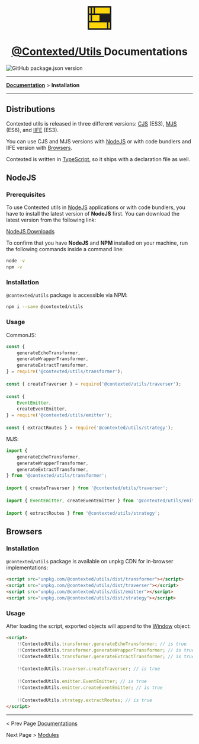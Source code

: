 <div align="center">
    <img alt="Contexted Logo" width="64" src="https://raw.githubusercontent.com/contexted-js/brand/master/dark/main-fill.svg">
    <h1>
		<a href="https://github.com/contexted-js/utils">
        	@Contexted/Utils
    	</a>
		<span>Documentations</span>
	</h1>
</div>

<img alt="GitHub package.json version" src="https://img.shields.io/github/package-json/v/contexted-js/utils">

---

[**Documentation**](README.md) > **Installation**

---

## Distributions

Contexted utils is released in three different versions: [CJS](https://nodejs.org/docs/latest/api/modules.html#modules-commonjs-modules) (ES3), [MJS](https://nodejs.org/docs/latest/api/modules.html#the-mjs-extension) (ES6), and [IIFE](https://developer.mozilla.org/en-US/docs/Glossary) (ES3).

You can use CJS and MJS versions with [NodeJS](#nodejs) or with code bundlers and IIFE version with [Browsers](#browsers).

Contexted is written in [TypeScript](https://www.typescriptlang.org/), so it ships with a declaration file as well.

## NodeJS

### Prerequisites

To use Contexted utils in [NodeJS](https://nodejs.org/) applications or with code bundlers, you have to install the latest version of **NodeJS** first. You can download the latest version from the following link:

[NodeJS Downloads](https://nodejs.org/en/download/)

To confirm that you have **NodeJS** and **NPM** installed on your machine, run the following commands inside a command line:

```sh
node -v
npm -v
```

### Installation

`@contexted/utils` package is accessible via NPM:

```sh
npm i --save @contexted/utils
```

### Usage

CommonJS:

```js
const {
	generateEchoTransformer,
	generateWrapperTransformer,
	generateExtractTransformer,
} = require('@contexted/utils/transformer');

const { createTraverser } = require('@contexted/utils/traverser');

const {
	EventEmitter,
	createEventEmitter,
} = require('@contexted/utils/emitter');

const { extractRoutes } = require('@contexted/utils/strategy');
```

MJS:

```js
import {
	generateEchoTransformer,
	generateWrapperTransformer,
	generateExtractTransformer,
} from '@contexted/utils/transformer';

import { createTraverser } from '@contexted/utils/traverser';

import { EventEmitter, createEventEmitter } from '@contexted/utils/emitter';

import { extractRoutes } from '@contexted/utils/strategy';
```

## Browsers

### Installation

`@contexted/utils` package is available on unpkg CDN for in-browser implementations:

```html
<script src="unpkg.com/@contexted/utils/dist/transformer"></script>
<script src="unpkg.com/@contexted/utils/dist/traverser"></script>
<script src="unpkg.com/@contexted/utils/dist/emitter"></script>
<script src="unpkg.com/@contexted/utils/dist/strategy"></script>
```

### Usage

After loading the script, exported objects will append to the [Window](https://developer.mozilla.org/en-US/docs/Web/API/Window) object:

```html
<script>
	!!ContextedUtils.transformer.generateEchoTransformer; // is true
	!!ContextedUtils.transformer.generateWrapperTransformer; // is true
	!!ContextedUtils.transformer.generateExtractTransformer; // is true

	!!ContextedUtils.traverser.createTraverser; // is true

	!!ContextedUtils.emitter.EventEmitter; // is true
	!!ContextedUtils.emitter.createEventEmitter; // is true

	!!ContextedUtils.strategy.extractRoutes; // is true
</script>
```

---

< Prev Page
[Documentations](README.md)

Next Page >
[Modules](modules/README.md)
